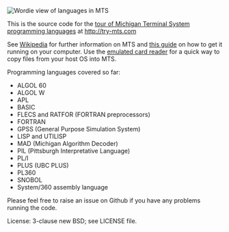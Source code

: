 ![Wordie view of languages in MTS](http://try-mts.com/content/images/2014/11/mts-languages.png)

This is the source code for the [tour of Michigan Terminal System programming languages](http://try-mts.com/programming-languages-in-mts/) at http://try-mts.com

See [Wikipedia](http://en.wikipedia.org/wiki/Michigan_Terminal_System) for further information on MTS and [this guide](http://try-mts.com/get-up-and-running-with-mts/) on how to get it running on your computer. Use the [emulated card reader](http://try-mts.com/submitting-batch-jobs-from-the-reader/) for a quick way to copy files from your host OS into MTS.

Programming languages covered so far:

* ALGOL 60
* ALGOL W
* APL
* BASIC
* FLECS and RATFOR (FORTRAN preprocessors)
* FORTRAN
* GPSS (General Purpose Simulation System)
* LISP and UTILISP
* MAD (Michigan Algorithm Decoder)
* PIL (Pittsburgh Interpretative Language)
* PL/I
* PLUS (UBC PLUS)
* PL360
* SNOBOL
* System/360 assembly language

Please feel free to raise an issue on Github if you have any problems running the code.

License: 3-clause new BSD; see LICENSE file.
